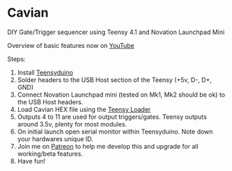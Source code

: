 # Cavian
DIY Gate/Trigger sequencer using Teensy 4.1 and Novation Launchpad Mini

Overview of basic features now on [YouTube](https://www.youtube.com/channel/UCJ2dZmSUlZZw6ZqKoc_eHWQ/videos)

Steps:

1. Install [Teensyduino](https://www.pjrc.com/teensy/td_download.html)
2. Solder headers to the USB Host section of the Teensy (+5v, D-, D+, GND)
5. Connect Novation Launchpad mini (tested on Mk1, Mk2 should be ok) to the USB Host headers. 
3. Load Cavian HEX file using the [Teensy Loader](https://www.pjrc.com/teensy/loader.html)
4. Outputs 4 to 11 are used for output triggers/gates. Teensy outputs around 3.5v, plenty for most modules. 
5. On initial launch open serial monitor within Teensyduino. Note down your hardwares unique ID.
6. Join me on [Patreon](http://patreon.com/nikscave) to help me develop this and upgrade for all working/beta features.
7. Have fun!
